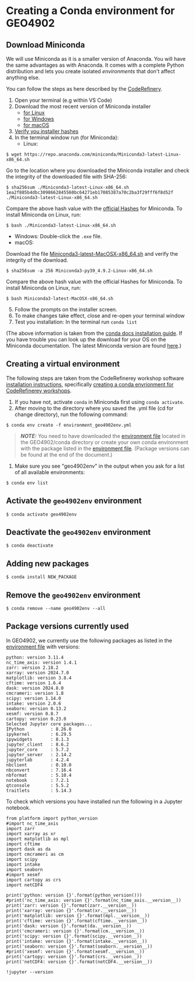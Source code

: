 # Creating a Conda environment for GEO4902


## Download Miniconda 
We will use Miniconda as it is a smaller version of Anaconda. You will have the same advantages as with Anaconda. It comes with a complete Python distribution and lets you create isolated _environments_ that don't affect anything else. 

You can follow the steps as here described by the [CodeRefinery](https://coderefinery.github.io/installation/conda/).

1. Open your terminal (e.g within VS Code)
2. Download the most recent version of Miniconda installer 
   - [for Linux](https://docs.conda.io/en/latest/miniconda.html#linux-installers)
   - [for Windows](https://docs.conda.io/en/latest/miniconda.html)
   - [for macOS](https://docs.conda.io/en/latest/miniconda.html)
3. [Verify you installer hashes](https://docs.conda.io/projects/conda/en/latest/user-guide/install/download.html#hash-verification)
4. In the terminal window run (for Miniconda):
   - Linux: 

```
$ wget https://repo.anaconda.com/miniconda/Miniconda3-latest-Linux-x86_64.sh

```
Go to the location where you downloaded the Miniconda installer and check the integrity of the downloaded file with SHA-256:
```
$ sha256sum ./Miniconda3-latest-Linux-x86_64.sh
1ea2f885b4dbc3098662845560bc64271eb17085387a70c2ba3f29fff6f8d52f  ./Miniconda3-latest-Linux-x86_64.sh
```  
Compare the above hash value with the [official Hashes](https://docs.conda.io/en/latest/miniconda.html) for Miniconda. To install Miniconda on Linux, run:
```
$ bash ./Miniconda3-latest-Linux-x86_64.sh 

```
   - Windows: Double-click the `.exe` file.
   - macOS: 

Download the file [Miniconda3-latest-MacOSX-x86_64.sh](https://docs.conda.io/en/latest/miniconda.html) and verify the integrity of the download.
```
$ sha256sum -a 256 Miniconda3-py39_4.9.2-Linux-x86_64.sh
``` 
Compare the above hash value with the official Hashes for Miniconda. To install Miniconda on Linux, run:
```
$ bash Miniconda3-latest-MacOSX-x86_64.sh
```

5. Follow the prompts on the installer screen.
6. To make changes take effect, close and re-open your terminal window
7. Test you installation: In the terminal run `conda list`

(The above information is taken from the [conda docs installation guide](https://docs.conda.io/projects/conda/en/latest/user-guide/install/index.html). If you have trouble you can look up the download for your OS on the Miniconda documentation. The latest Miniconda version are found [here](https://docs.conda.io/en/latest/miniconda.html).)



## Creating a virtual environment
The following steps are taken from the CodeRefinerey workshop software [installation instructions](https://coderefinery.github.io/installation/#), specifically [creating a conda envrionment for CodeRefinerey workshops](https://coderefinery.github.io/installation/conda-environment/#conda-environment).

1. If you have not, activate `conda` in Miniconda first using `conda activate`.
2. After moving to the directory where you saved the .yml file (cd for change directory), run the following command:
```
$ conda env create -f environment_geo4902env.yml

```
> **_NOTE:_** You need to have downloaded the [environment file](./environment_geo4902env.yml) located in the GEO4902/conda directory or create your own conda environment with the package listed in the [environment file](./environment_geo4902env.yml). (Package versions can be found at the end of the document.)
> 
1. Make sure you see "geo4902env" in the output when you ask for a list of all available environments:
```
$ conda env list
```

## Activate the `geo4902env` environment
```
$ conda activate geo4902env
```
## Deactivate the `geo4902env` environment
```
$ conda deactivate

```
## Adding new packages 
```
$ conda install NEW_PACKAGE
```

## Remove the `geo4902env` environment
```
$ conda remove --name geo4902env --all
```

## Package versions currently used
In GEO4902, we currently use the following packages as listed in the [environment file](./environment_geo4902env.yml) with versions:

```
python: version 3.11.4
nc_time_axis: version 1.4.1
zarr: version 2.18.2
xarray: version 2024.7.0
matplotlib: version 3.8.4
cftime: version 1.6.4
dask: version 2024.8.0
cmcrameri: version 1.8
scipy: version 1.14.0
intake: version 2.0.6
seaborn: version 0.13.2
xesmf: version 0.8.7
cartopy: version 0.23.0
Selected Jupyter core packages...
IPython          : 8.26.0
ipykernel        : 6.29.5
ipywidgets       : 8.1.3
jupyter_client   : 8.6.2
jupyter_core     : 5.7.2
jupyter_server   : 2.14.2
jupyterlab       : 4.2.4
nbclient         : 0.10.0
nbconvert        : 7.16.4
nbformat         : 5.10.4
notebook         : 7.2.1
qtconsole        : 5.5.2
traitlets        : 5.14.3
```

To check which versions you have installed run the following in a Jupyter notebook.
```
from platform import python_version
#import nc_time_axis
import zarr 
import xarray as xr
import matplotlib as mpl
import cftime
import dask as da
import cmcrameri as cm
import scipy
import intake
import seaborn
#import xesmf
import cartopy as crs
import netCDF4

print('python: version {}'.format(python_version()))
#print('nc_time_axis: version {}'.format(nc_time_axis.__version__))
print('zarr: version {}'.format(zarr.__version__))
print('xarray: version {}'.format(xr.__version__))
print('matplotlib: version {}'.format(mpl.__version__))
print('cftime: version {}'.format(cftime.__version__))
print('dask: version {}'.format(da.__version__))
print('cmcrameri: version {}'.format(cm.__version__))
print('scipy: version {}'.format(scipy.__version__))
print('intake: version {}'.format(intake.__version__))
print('seaborn: version {}'.format(seaborn.__version__))
#print('xesmf: version {}'.format(xesmf.__version__))
print('cartopy: version {}'.format(crs.__version__))
print('netCDF4: version {}'.format(netCDF4.__version__))

!jupyter --version

```
